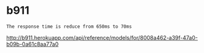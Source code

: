 # b911
```
The response time is reduce from 650ms to 70ms
```
http://b911.herokuapp.com/api/reference/models/for/8008a462-a39f-47a0-b09b-0a61c8aa77a0
